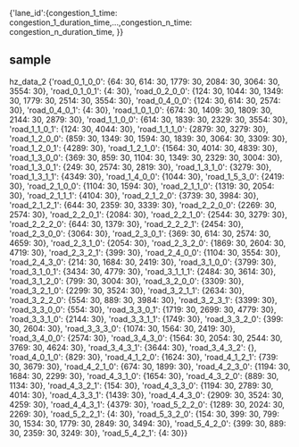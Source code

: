 {'lane_id':{congestion_1_time: congestion_1_duration_time,...,congestion_n_time: congestion_n_duration_time, }}

## sample

hz_data_2 {'road_0_1_0_0': {64: 30, 614: 30, 1779: 30, 2084: 30, 3064: 30, 3554: 30}, 'road_0_1_0_1': {4: 30}, 'road_0_2_0_0': {124: 30, 1044: 30, 1349: 30, 1779: 30, 2514: 30, 3554: 30}, 'road_0_4_0_0': {124: 30, 614: 30, 2574: 30}, 'road_0_4_0_1': {4: 30}, 'road_1_0_1_0': {674: 30, 1409: 30, 1809: 30, 2144: 30, 2879: 30}, 'road_1_1_0_0': {614: 30, 1839: 30, 2329: 30, 3554: 30}, 'road_1_1_0_1': {124: 30, 4044: 30}, 'road_1_1_1_0': {2879: 30, 3279: 30}, 'road_1_2_0_0': {859: 30, 1349: 30, 1594: 30, 1839: 30, 3064: 30, 3309: 30}, 'road_1_2_0_1': {4289: 30}, 'road_1_2_1_0': {1564: 30, 4014: 30, 4839: 30}, 'road_1_3_0_0': {369: 30, 859: 30, 1104: 30, 1349: 30, 2329: 30, 3004: 30}, 'road_1_3_0_1': {249: 30, 2574: 30, 2819: 30}, 'road_1_3_1_0': {3279: 30}, 'road_1_3_1_1': {4349: 30}, 'road_1_4_0_0': {1044: 30}, 'road_1_5_3_0': {2419: 30}, 'road_2_1_0_0': {1104: 30, 1594: 30}, 'road_2_1_1_0': {1319: 30, 2054: 30}, 'road_2_1_1_1': {4104: 30}, 'road_2_1_2_0': {3739: 30, 3984: 30}, 'road_2_1_2_1': {644: 30, 2359: 30, 3339: 30}, 'road_2_2_0_0': {2269: 30, 2574: 30}, 'road_2_2_0_1': {2084: 30}, 'road_2_2_1_0': {2544: 30, 3279: 30}, 'road_2_2_2_0': {644: 30, 1379: 30}, 'road_2_2_2_1': {2454: 30}, 'road_2_3_0_0': {3064: 30}, 'road_2_3_0_1': {369: 30, 614: 30, 2574: 30, 4659: 30}, 'road_2_3_1_0': {2054: 30}, 'road_2_3_2_0': {1869: 30, 2604: 30, 4719: 30}, 'road_2_3_2_1': {399: 30}, 'road_2_4_0_0': {1104: 30, 3554: 30}, 'road_2_4_3_0': {214: 30, 1684: 30, 2419: 30}, 'road_3_1_0_0': {3799: 30}, 'road_3_1_0_1': {3434: 30, 4779: 30}, 'road_3_1_1_1': {2484: 30, 3614: 30}, 'road_3_1_2_0': {799: 30, 3004: 30}, 'road_3_2_0_0': {3309: 30}, 'road_3_2_1_0': {2299: 30, 3524: 30}, 'road_3_2_1_1': {2634: 30}, 'road_3_2_2_0': {554: 30, 889: 30, 3984: 30}, 'road_3_2_3_1': {3399: 30}, 'road_3_3_0_0': {554: 30}, 'road_3_3_0_1': {1719: 30, 2699: 30, 4779: 30}, 'road_3_3_1_0': {2144: 30}, 'road_3_3_1_1': {1749: 30}, 'road_3_3_2_0': {399: 30, 2604: 30}, 'road_3_3_3_0': {1074: 30, 1564: 30, 2419: 30}, 'road_3_4_0_0': {2574: 30}, 'road_3_4_3_0': {1564: 30, 2054: 30, 2544: 30, 3769: 30, 4624: 30}, 'road_3_4_3_1': {3644: 30}, 'road_3_4_3_2': {}, 'road_4_0_1_0': {829: 30}, 'road_4_1_2_0': {1624: 30}, 'road_4_1_2_1': {739: 30, 3679: 30}, 'road_4_2_1_0': {674: 30, 1899: 30}, 'road_4_2_3_0': {1194: 30, 1684: 30, 2299: 30}, 'road_4_3_1_0': {1654: 30}, 'road_4_3_2_0': {889: 30, 1134: 30}, 'road_4_3_2_1': {154: 30}, 'road_4_3_3_0': {1194: 30, 2789: 30, 4014: 30}, 'road_4_3_3_1': {1439: 30}, 'road_4_4_3_0': {2909: 30, 3524: 30, 4259: 30}, 'road_4_4_3_1': {4379: 30}, 'road_5_2_2_0': {1289: 30, 2024: 30, 2269: 30}, 'road_5_2_2_1': {4: 30}, 'road_5_3_2_0': {154: 30, 399: 30, 799: 30, 1534: 30, 1779: 30, 2849: 30, 3494: 30}, 'road_5_4_2_0': {399: 30, 889: 30, 2359: 30, 3249: 30}, 'road_5_4_2_1': {4: 30}}
